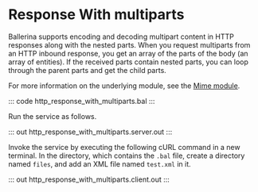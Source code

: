 # Response With multiparts

Ballerina supports encoding and decoding multipart content in HTTP responses along with the nested parts. When you request multiparts from an HTTP inbound response, you get an array of the parts of the body (an array of entities). If the received parts contain nested parts, you can loop through the parent parts and get the child parts.

For more information on the underlying module, see the [Mime module](https://lib.ballerina.io/ballerina/mime/latest/).

::: code http_response_with_multiparts.bal :::

Run the service as follows.

::: out http_response_with_multiparts.server.out :::

Invoke the service by executing the following cURL command in a new terminal.
In the directory, which contains the `.bal` file, create a directory named `files`, and add an XML file named `test.xml` in it.

::: out http_response_with_multiparts.client.out :::
